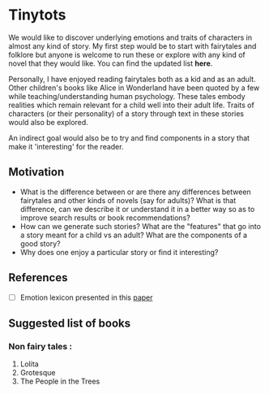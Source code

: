 # Tinytots

We would like to discover underlying emotions and traits of characters in almost any kind of story. My first step would be to start with fairytales and folklore but anyone is welcome to run these or explore with any kind of novel that they would like. You can find the updated list **here**. 

Personally, I have enjoyed reading fairytales both as a kid and as an adult. Other children's books like Alice in Wonderland have been quoted by a few while teaching/understanding human psychology. These tales embody realities which remain relevant for a child well into their adult life. Traits of characters (or their personality) of a story through text in these stories would also be explored. 

An indirect goal would also be to try and find components in a story that make it 'interesting' for the reader.

## Motivation 

- What is the difference between or are there any differences between fairytales and other kinds of novels (say for adults)? What is that difference, can we describe it or understand it in a better way so as to improve search results or book recommendations?
- How can we generate such stories? What are the "features" that go into a story meant for a child vs an adult? What are the components of a good story?
- Why does one enjoy a particular story or find it interesting?

## References
- [ ] Emotion lexicon presented in this [paper](https://arxiv.org/pdf/1309.5909.pdf) 

## Suggested list of books

### Non fairy tales :
1. Lolita
2. Grotesque
3. The People in the Trees
